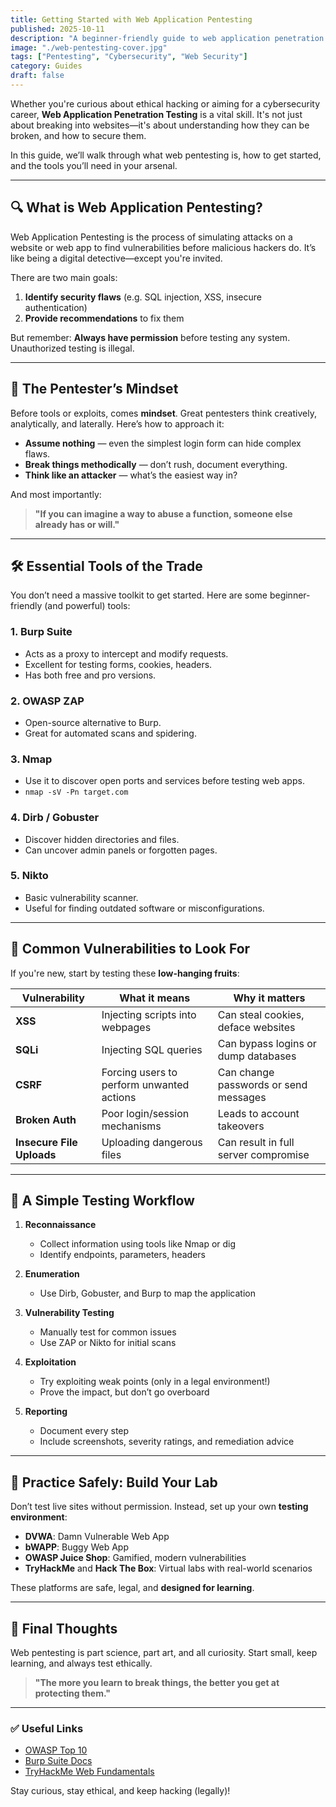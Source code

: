 ```yaml
---
title: Getting Started with Web Application Pentesting
published: 2025-10-11
description: "A beginner-friendly guide to web application penetration testing—tools, mindset, and methodology."
image: "./web-pentesting-cover.jpg"
tags: ["Pentesting", "Cybersecurity", "Web Security"]
category: Guides
draft: false
---
```


[//]: # (![example image]&#40;./pentesting.png "An exemplary image"&#41;)


Whether you're curious about ethical hacking or aiming for a cybersecurity career, **Web Application Penetration Testing** is a vital skill. It's not just about breaking into websites—it's about understanding how they can be broken, and how to secure them.

In this guide, we’ll walk through what web pentesting is, how to get started, and the tools you’ll need in your arsenal.

---

## 🔍 What is Web Application Pentesting?

Web Application Pentesting is the process of simulating attacks on a website or web app to find vulnerabilities before malicious hackers do. It’s like being a digital detective—except you're invited.

There are two main goals:
1. **Identify security flaws** (e.g. SQL injection, XSS, insecure authentication)
2. **Provide recommendations** to fix them

But remember: **Always have permission** before testing any system. Unauthorized testing is illegal.

---

## 🧠 The Pentester’s Mindset

Before tools or exploits, comes **mindset**. Great pentesters think creatively, analytically, and laterally. Here’s how to approach it:

- **Assume nothing** — even the simplest login form can hide complex flaws.
- **Break things methodically** — don’t rush, document everything.
- **Think like an attacker** — what’s the easiest way in?

And most importantly:

> **"If you can imagine a way to abuse a function, someone else already has or will."**

---

## 🛠 Essential Tools of the Trade

You don’t need a massive toolkit to get started. Here are some beginner-friendly (and powerful) tools:

### 1. **Burp Suite**
- Acts as a proxy to intercept and modify requests.
- Excellent for testing forms, cookies, headers.
- Has both free and pro versions.

### 2. **OWASP ZAP**
- Open-source alternative to Burp.
- Great for automated scans and spidering.

### 3. **Nmap**
- Use it to discover open ports and services before testing web apps.
- `nmap -sV -Pn target.com`

### 4. **Dirb / Gobuster**
- Discover hidden directories and files.
- Can uncover admin panels or forgotten pages.

### 5. **Nikto**
- Basic vulnerability scanner.
- Useful for finding outdated software or misconfigurations.

---

## 🧪 Common Vulnerabilities to Look For

If you're new, start by testing these **low-hanging fruits**:

| Vulnerability | What it means                            | Why it matters                          |
|---------------|-------------------------------------------|------------------------------------------|
| **XSS**       | Injecting scripts into webpages          | Can steal cookies, deface websites       |
| **SQLi**      | Injecting SQL queries                    | Can bypass logins or dump databases      |
| **CSRF**      | Forcing users to perform unwanted actions| Can change passwords or send messages    |
| **Broken Auth**| Poor login/session mechanisms          | Leads to account takeovers               |
| **Insecure File Uploads**| Uploading dangerous files    | Can result in full server compromise     |

---

## 🔄 A Simple Testing Workflow

1. **Reconnaissance**
   - Collect information using tools like Nmap or dig
   - Identify endpoints, parameters, headers

2. **Enumeration**
   - Use Dirb, Gobuster, and Burp to map the application

3. **Vulnerability Testing**
   - Manually test for common issues
   - Use ZAP or Nikto for initial scans

4. **Exploitation**
   - Try exploiting weak points (only in a legal environment!)
   - Prove the impact, but don’t go overboard

5. **Reporting**
   - Document every step
   - Include screenshots, severity ratings, and remediation advice

---

## 🧰 Practice Safely: Build Your Lab

Don’t test live sites without permission. Instead, set up your own **testing environment**:

- **DVWA**: Damn Vulnerable Web App
- **bWAPP**: Buggy Web App
- **OWASP Juice Shop**: Gamified, modern vulnerabilities
- **TryHackMe** and **Hack The Box**: Virtual labs with real-world scenarios

These platforms are safe, legal, and **designed for learning**.

---

## 📌 Final Thoughts

Web pentesting is part science, part art, and all curiosity. Start small, keep learning, and always test ethically.

> **"The more you learn to break things, the better you get at protecting them."**

---

### ✅ Useful Links

- [OWASP Top 10](https://owasp.org/www-project-top-ten/)
- [Burp Suite Docs](https://portswigger.net/burp/documentation)
- [TryHackMe Web Fundamentals](https://tryhackme.com/module/web-fundamentals)

Stay curious, stay ethical, and keep hacking (legally)!

